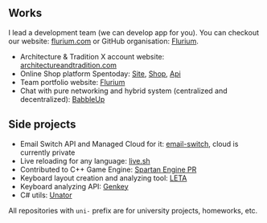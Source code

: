 ## Works

I lead a development team (we can develop app for you). You can checkout our website: [flurium.com](https://flurium.com/) or GitHub organisation: [Flurium](https://github.com/flurium).

- Architecture & Tradition X account website: [architectureandtradition.com](https://www.architectureandtradition.com/)
- Online Shop platform Spentoday: [Site](https://github.com/flurium/spentoday), [Shop](https://github.com/flurium/spentoday-shop), [Api](https://github.com/flurium/spentoday-api)
- Team portfolio website: [Flurium](https://github.com/flurium/agency)
- Chat with pure networking and hybrid system (centralized and decentralized): [BabbleUp](https://github.com/flurium/babble)

## Side projects

- Email Switch API and Managed Cloud for it: [email-switch](https://github.com/roman-koshchei/email-swithc), cloud is currently private
- Live reloading for any language: [live.sh](https://github.com/roman-koshchei/live-sh)
- Contributed to C++ Game Engine: [Spartan Engine PR](https://github.com/PanosK92/SpartanEngine/pull/160)
- Keyboard layout creation and analyzing tool: [LETA](https://github.com/roman-koshchei/leta)
- Keyboard analyzing API: [Genkey](https://github.com/roman-koshchei/genkey-api)
- C# utils: [Unator](https://github.com/roman-koshchei/unator)

All repositories with `uni-` prefix are for university projects, homeworks, etc. 


